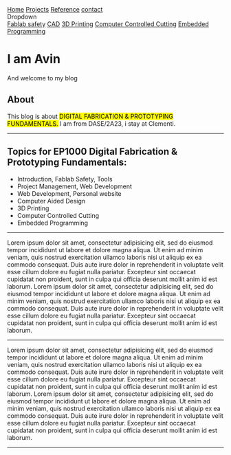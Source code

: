 <!DOCTYPE html>
<html lang="en">
<head>
  <meta charset="UTF-8">
  <link rel="stylesheet" href="style/style.css">
  <script src="scripts/main.js" ></script>

  <title>avin</title>
</head>
<body>
  <style>
body {
  background-image: url('https://c4.wallpaperflare.com/wallpaper/33/183/709/texture-textured-portrait-display-vertical-wallpaper-preview.jpg');
  background-repeat: no-repeat;
  background-attachment: fixed;
  background-size: cover;
}
</style>

  <div class="pill-nav">
  <a class="active" href="#home">Home</a>
  <a href="pages/project.html">Projects</a>
  <a href="#contact">Reference</a>
  <a href="pages/contact.html">contact</a>
  <div class="dropdown">
  <a class="dropbtn">Dropdown</a>
  <div class="dropdown-content">
    <a href="pages/safety.html">Fablab safety</a>
    <a href="pages/cad.html">CAD</a>
    <a href="#">3D Printing</a>
    <a href="#">Computer Controlled Cutting</a>
    <a href="#">Embedded Programming</a>
  </div>
</div>
</div>
<div class="hero-image">
  <div class="hero-text">
    <h1>I am Avin</h1>
    <p>And welcome to my blog</p>

  </div>
</div>

<h2>About</h2>
<p>This blog is about
  <mark>DIGITAL FABRICATION & PROTOTYPING FUNDAMENTALS.</mark>
I am from DASE/2A23, i stay at Clementi.
</p>
<hr>
<h2>
Topics for EP1000 Digital Fabrication & Prototyping Fundamentals:</h2>
<ul class="no-bullets">
  <li>Introduction, Fablab Safety, Tools</li>
  <li>Project Management, Web Development</li>
  <li>Web Development, Personal website</li>
  <li>Computer Aided Design</li>
  <li>3D Printing</li>
  <li>Computer Controlled Cutting</li>
  <li>Embedded Programming</li>
</ul>
<hr>
Lorem ipsum dolor sit amet, consectetur adipisicing elit, sed do eiusmod tempor incididunt ut labore et dolore magna aliqua. Ut enim ad minim veniam, quis nostrud exercitation ullamco laboris nisi ut aliquip ex ea commodo consequat. Duis aute irure dolor in reprehenderit in voluptate velit esse cillum dolore eu fugiat nulla pariatur. Excepteur sint occaecat cupidatat non proident, sunt in culpa qui officia deserunt mollit anim id est laborum.
Lorem ipsum dolor sit amet, consectetur adipisicing elit, sed do eiusmod tempor incididunt ut labore et dolore magna aliqua. Ut enim ad minim veniam, quis nostrud exercitation ullamco laboris nisi ut aliquip ex ea commodo consequat. Duis aute irure dolor in reprehenderit in voluptate velit esse cillum dolore eu fugiat nulla pariatur. Excepteur sint occaecat cupidatat non proident, sunt in culpa qui officia deserunt mollit anim id est laborum.
<hr>
Lorem ipsum dolor sit amet, consectetur adipisicing elit, sed do eiusmod tempor incididunt ut labore et dolore magna aliqua. Ut enim ad minim veniam, quis nostrud exercitation ullamco laboris nisi ut aliquip ex ea commodo consequat. Duis aute irure dolor in reprehenderit in voluptate velit esse cillum dolore eu fugiat nulla pariatur. Excepteur sint occaecat cupidatat non proident, sunt in culpa qui officia deserunt mollit anim id est laborum.
Lorem ipsum dolor sit amet, consectetur adipisicing elit, sed do eiusmod tempor incididunt ut labore et dolore magna aliqua. Ut enim ad minim veniam, quis nostrud exercitation ullamco laboris nisi ut aliquip ex ea commodo consequat. Duis aute irure dolor in reprehenderit in voluptate velit esse cillum dolore eu fugiat nulla pariatur. Excepteur sint occaecat cupidatat non proident, sunt in culpa qui officia deserunt mollit anim id est laborum.
<hr>





</body>
</html>

